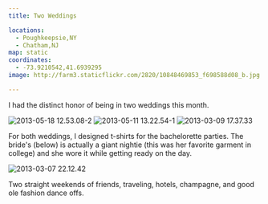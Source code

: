 ```yaml
---
title: Two Weddings

locations:
  - Poughkeepsie,NY
  - Chatham,NJ
map: static
coordinates:
  - -73.9210542,41.6939295
image: http://farm3.staticflickr.com/2820/10848469853_f698588d08_b.jpg

---
```


I had the distinct honor of being in two weddings this month.

<div class="photos">

<img src="http://farm6.staticflickr.com/5511/10848222696_2e53047738_b.jpg" class="img-half" alt="2013-05-18 12.53.08-2">
<img src="http://farm8.staticflickr.com/7313/10848154325_0173b718d5_b.jpg" class="img-half" alt="2013-05-11 13.22.54-1">
<img src="http://farm3.staticflickr.com/2820/10848469853_f698588d08_b.jpg" alt="2013-03-09 17.37.33">
</div>

For both weddings, I designed t-shirts for the bachelorette parties. The bride's (below) is actually a giant nightie (this was her favorite garment in college) and she wore it while getting ready on the day.

<div class="photos">

<img src="http://farm4.staticflickr.com/3813/10848202346_cc7f9cec11_b.jpg" alt="2013-03-07 22.12.42">
</div>

Two straight weekends of friends, traveling, hotels, champagne, and good ole fashion dance offs.
